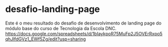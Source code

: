 # desafio-landing-page
Este é o meu resultado do  desafio de desenvolvimento de landing page do módulo base do curso de Tecnologia da Escola DNC.
https://docs.google.com/spreadsheets/d/1bIaykpoR75MuFp2J5OVErRxpo5qhJlfdGVz1_EWf5Zg/edit?usp=sharing
